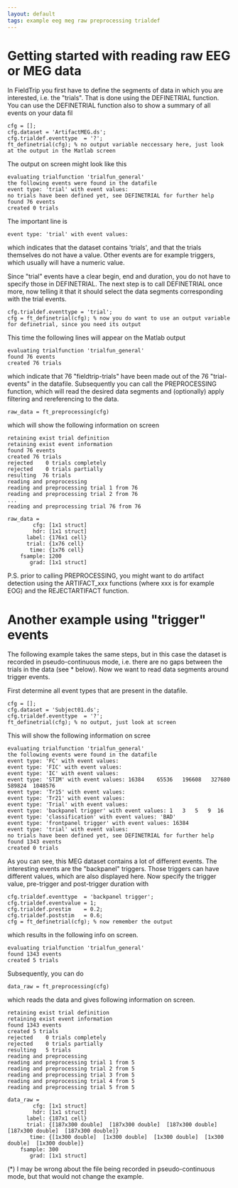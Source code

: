 ```yaml
---
layout: default
tags: example eeg meg raw preprocessing trialdef
---
```


# Getting started with reading raw EEG or MEG data

In FieldTrip you first have to define the segments of data in which you are interested, i.e. the "trials". That is done using the DEFINETRIAL function. You can use the DEFINETRIAL function also to show a summary of all events on your data fil

	
	cfg = [];
	cfg.dataset = 'ArtifactMEG.ds';
	cfg.trialdef.eventtype  = '?';
	ft_definetrial(cfg); % no output variable neccessary here, just look at the output in the Matlab screen

The output on screen might look like this

	
	evaluating trialfunction 'trialfun_general'
	the following events were found in the datafile
	event type: 'trial' with event values: 
	no trials have been defined yet, see DEFINETRIAL for further help
	found 76 events
	created 0 trials

The important line is 

	
	event type: 'trial' with event values: 

which indicates that the dataset contains 'trials', and that the trials themselves do not have a value. Other events are for example triggers, which usually will have a numeric value.

Since "trial" events have a clear begin, end and duration, you do not have to specify those in DEFINETRIAL. The next step is to call DEFINETRIAL once more, now telling it that it should select the data segments corresponding with the trial events.

	
	cfg.trialdef.eventtype = 'trial';
	cfg = ft_definetrial(cfg); % now you do want to use an output variable for definetrial, since you need its output

This time the following lines will appear on the Matlab output

	
	evaluating trialfunction 'trialfun_general'
	found 76 events
	created 76 trials

which indicate that 76 "fieldtrip-trials" have been made out of the 76 "trial-events" in the datafile. Subsequently you can call the PREPROCESSING function, which will read the desired data segments and (optionally) apply filtering and rereferencing to the data.

	
	raw_data = ft_preprocessing(cfg)

which will show the following information on screen

	
	retaining exist trial definition
	retaining exist event information
	found 76 events
	created 76 trials
	rejected    0 trials completely
	rejected    0 trials partially
	resulting  76 trials
	reading and preprocessing
	reading and preprocessing trial 1 from 76
	reading and preprocessing trial 2 from 76
	...
	reading and preprocessing trial 76 from 76
	
	raw_data = 
	        cfg: [1x1 struct]
	        hdr: [1x1 struct]
	      label: {176x1 cell}
	      trial: {1x76 cell}
	       time: {1x76 cell}
	    fsample: 1200
	       grad: [1x1 struct]

P.S. prior to calling PREPROCESSING, you might want to do artifact detection using the ARTIFACT_xxx functions (where xxx is for example EOG) and the REJECTARTIFACT function.

# Another example using "trigger" events

The following example takes the same steps, but in this case the dataset is recorded in pseudo-continuous mode, i.e. there are no gaps between the trials in the data (see * below). Now we want to read data segments around trigger events.

First determine all event types that are present in the datafile.

	
	cfg = [];
	cfg.dataset = 'Subject01.ds';
	cfg.trialdef.eventtype  = '?';
	ft_definetrial(cfg); % no output, just look at screen

This will show the following information on scree

	
	evaluating trialfunction 'trialfun_general'
	the following events were found in the datafile
	event type: 'FC' with event values: 
	event type: 'FIC' with event values: 
	event type: 'IC' with event values: 
	event type: 'STIM' with event values: 16384    65536   196608   327680   589824  1048576
	event type: 'Tr15' with event values: 
	event type: 'Tr21' with event values: 
	event type: 'Trial' with event values: 
	event type: 'backpanel trigger' with event values: 1   3   5   9  16
	event type: 'classification' with event values: 'BAD' 
	event type: 'frontpanel trigger' with event values: 16384
	event type: 'trial' with event values: 
	no trials have been defined yet, see DEFINETRIAL for further help
	found 1343 events
	created 0 trials

As you can see, this MEG dataset contains a lot of different events. The interesting events are the "backpanel" triggers. Those triggers can have different values, which are also displayed here. Now specify the trigger value, pre-trigger and post-trigger duration  with 

	
	cfg.trialdef.eventtype  = 'backpanel trigger';
	cfg.trialdef.eventvalue = 1;
	cfg.trialdef.prestim    = 0.2;
	cfg.trialdef.poststim   = 0.6;
	cfg = ft_definetrial(cfg); % now remember the output

which results in the following info on screen.

	
	evaluating trialfunction 'trialfun_general'
	found 1343 events
	created 5 trials

Subsequently, you can do 

	
	data_raw = ft_preprocessing(cfg)

which reads the data and gives following information on screen.

	
	retaining exist trial definition
	retaining exist event information
	found 1343 events
	created 5 trials
	rejected    0 trials completely
	rejected    0 trials partially
	resulting   5 trials
	reading and preprocessing
	reading and preprocessing trial 1 from 5
	reading and preprocessing trial 2 from 5
	reading and preprocessing trial 3 from 5
	reading and preprocessing trial 4 from 5
	reading and preprocessing trial 5 from 5
	
	data_raw = 
	        cfg: [1x1 struct]
	        hdr: [1x1 struct]
	      label: {187x1 cell}
	      trial: {[187x300 double]  [187x300 double]  [187x300 double]  [187x300 double]  [187x300 double]}
	       time: {[1x300 double]  [1x300 double]  [1x300 double]  [1x300 double]  [1x300 double]}
	    fsample: 300
	       grad: [1x1 struct]

(*) I may be wrong about the file being recorded in pseudo-continuous mode, but that would not change the example.


